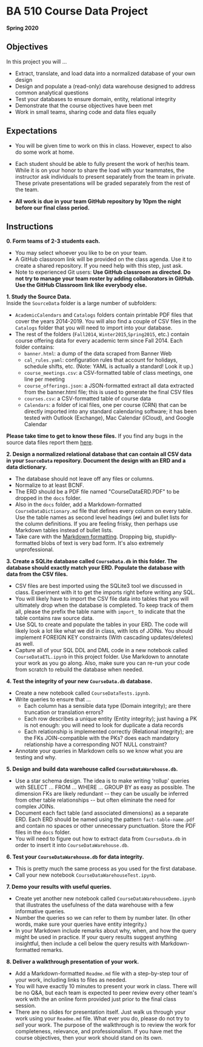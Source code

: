 # BA 510 Course Data Project
__Spring 2020__

## Objectives
In this project you will ...
- Extract, translate, and load data into a normalized database of your own design
- Design and populate a (read-only) data warehouse designed to address common analytical questions
- Test your databases to ensure domain, entity, relational integrity
- Demonstrate that the course objectives have been met  
- Work in small teams, sharing code and data files equally

## Expectations
- You will be given time to work on this in class. However, expect to also do some work at home.

- Each student should be able to fully present the work of her/his team. While it is on your honor to share the load with your teammates, the instructor ask individuals to present separately from the team in private. These private presentations will be graded separately from the rest of the team.

- __All work is due in your team GitHub repository by 10pm the night before our final class period.__

## Instructions
__0. Form teams of 2-3 students each.__

- You may select whoever you like to be on your team.
- A GitHub classroom link will be provided on the class agenda. Use it to create a shared repository. If you need help with this step, just ask.
- Note to experienced Git users: __Use GitHub classroom as directed. Do not try to manage your team roster by adding collaborators in GitHub. Use the GitHub Classroom link like everybody else.__

__1. Study the Source Data.__  
Inside the `SourceData` folder is a large number of subfolders:

- `AcademicCalendars` and `Catalogs` folders contain printable PDF files that cover the years 2014-2019. You will also find a couple of CSV files in the `Catalogs` folder that you will need to import into your database.
- The rest of the folders (`Fall2014`, `Winter2015`,`Spring2015`, etc.) contain course offering data for every academic term since Fall 2014. Each folder contains:    
    - `banner.html`: a dump of the data scraped from Banner Web
    - `cal_rules.yaml`: configuration rules that account for holidays, schedule shifts, etc. (Note: YAML is actually a standard! Look it up.)
    - `course_meetings.csv`: a CSV-formatted table of class meetings, one line per meeting
    - `course_offerings.json`: a JSON-formatted extract all data extracted from the banner.html file; this is used to generate the final CSV files
    - `courses.csv`: a CSV-formatted table of course data
    - `Calendars`: a folder of ical files, one per course (CRN) that can be directly imported into any standard calendaring software; it has been tested with Outlook (Exchange), Mac Calendar (iCloud), and Google Calendar

__Please take time to get to know these files.__ If you find any bugs in the source data files report them [here](https://github.com/christopherhuntley/ba510-course-data-project/issues).

__2. Design a normalized relational database that can contain all CSV data in your `SourceData` repository. Document the design with an ERD and a data dictionary.__

- The database should not leave off any files or columns.
- Normalize to at least BCNF.
- The ERD should be a PDF file named "CourseDataERD.PDF" to be dropped in the `docs` folder.
- Also in the `docs` folder, add a Markdown-formatted `CourseDataDictionary.md` file that defines every column on every table. Use the table names as second level headings (`##`) and bullet lists for the column definitions. If you are feeling frisky, then perhaps use Markdown tables instead of bullet lists.  
- Take care with the [Markdown formatting](https://github.github.com/gfm/). Dropping big, stupidly-formatted blobs of text is very bad form. It's also extremely unprofessional.

__3. Create a SQLite database called `CourseData.db` in this folder. The database should exactly match your ERD. Populate the database with data from the CSV files.__

- CSV files are best imported using the SQLite3 tool we discussed in class. Experiment with it to get the imports right before writing any SQL.
- You will likely have to import the CSV file data into tables that you will ultimately drop when the database is completed. To keep track of them all, please the prefix the table name with `import_` to indicate that the table contains raw source data.
- Use SQL to create and populate the tables in your ERD. The code will likely look a lot like what we did in class, with lots of JOINs. You should implement FOREIGN KEY constraints (With cascading updates/deletes) as well.
- Capture all of your SQL DDL and DML code in a new notebook called `CourseDataETL.ipynb` in this project folder. Use Markdown to annotate your work as you go along. Also, make sure you can re-run your code from scratch to rebuild the database when needed.

__4. Test the integrity of your new `CourseData.db` database.__

- Create a new notebook called `CourseDataTests.ipynb`.
- Write queries to ensure that  ...
    - Each column has a sensible data type (Domain integrity); are there truncation or translation errors?   
    - Each row describes a unique entity (Entity integrity); just having a PK is not enough: you will need to look for duplicate a data records
    - Each relationship is implemented correctly (Relational integrity); are the FKs JOIN-compatible with the PKs? does each mandatory relationship have a corresponding NOT NULL constraint?
- Annotate your queries in Markdown cells so we know what you are testing and why.

__5. Design and build data warehouse called `CourseDataWarehouse.db`.__

- Use a star schema design. The idea is to make writing 'rollup' queries with SELECT ... FROM ... WHERE ... GROUP BY as easy as possible. The dimension FKs are likely redundant -- they can be usually be inferred from other table relationships -- but often eliminate the need for complex JOINs.
- Document each fact table (and associated dimensions) as a separate ERD. Each ERD should be named using the pattern `fact-table-name.pdf` and contain no spaces or other unnecessary punctuation. Store the PDF files in the `docs` folder.
- You will need to figure out how to extract data from `CourseData.db` in order to insert it into `CourseDataWarehouse.db`.

__6. Test your `CourseDataWarehouse.db` for data integrity.__

- This is pretty much the same process as you used for the first database.
- Call your new notebook `CourseDataWarehouseTest.ipynb`.

__7. Demo your results with useful queries.__

- Create yet another new notebook called `CourseDataWarehouseDemo.ipynb` that illustrates the usefulness of the data warehouse with a few informative queries.
- Number the queries so we can refer to them by number later. (In other words, make sure your queries have entity integrity.)
- In your Markdown include remarks about why, when, and how the query might be used in practice. If your query results suggest anything insightful, then include a cell below the query results with Markdown-formatted remarks.

__8. Deliver a walkthrough presentation of your work.__

- Add a Markdown-formatted `Readme.md` file with a step-by-step tour of your work, including links to files as needed.
- You will have exactly 10 minutes to present your work in class. There will be no Q&A, but each team is expected to peer review every other team's work with the an online form provided just prior to the final class session.  
- There are no slides for presentation itself. Just walk us through your work using your `Readme.md` file. What ever you do, please do not try to _sell_ your work. The purpose of the walkthrough is to review the work for completeness, relevance, and professionalism. If you have met the course objectives, then your work should stand on its own.
